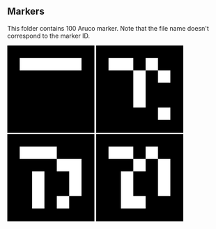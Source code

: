 ## Markers

This folder contains 100 Aruco marker. Note that the file name doesn't correspond to the marker ID.  

<img src="https://github.com/hpotechius/DCAITI-Project/blob/master/Markers/marker000.png" width="200">
<img src="https://github.com/hpotechius/DCAITI-Project/blob/master/Markers/marker050.png" width="200"> 
<img src="https://github.com/hpotechius/DCAITI-Project/blob/master/Markers/marker075.png" width="200"> 
<img src="https://github.com/hpotechius/DCAITI-Project/blob/master/Markers/marker099.png" width="200"> 